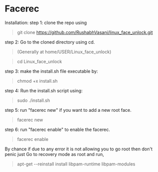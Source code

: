 
# Facerec

Installation:
step 1: clone the repo using

>git clone https://github.com/RushabhVasani/linux_face_unlock.git


step 2: Go to the cloned directory using cd.

>(Generally at home/USER/Linux_face_unlock)


>cd Linux_face_unlock



step 3: make the install.sh file executable by:

>chmod +x install.sh



step 4: Run the install.sh script using:

>sudo ./install.sh



step 5: run "facerec new" if you want to add a new root face.

>facerec new



step 6: run "facerec enable" to enable the facerec.

>facerec enable



By chance if due to any error it is not allowing you to go root then don't penic just Go to recovery mode as root and run,

>apt-get --reinstall install libpam-runtime libpam-modules

